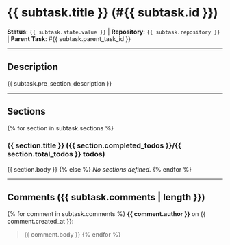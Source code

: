 # {{ subtask.title }} (#{{ subtask.id }})

**Status**: `{{ subtask.state.value }}` | **Repository**: `{{ subtask.repository }}` | **Parent Task**: #{{ subtask.parent_task_id }}

---

## Description

{{ subtask.pre_section_description }}

---

## Sections
{% for section in subtask.sections %}
### {{ section.title }} ({{ section.completed_todos }}/{{ section.total_todos }} todos)
{{ section.body }}
{% else %}
*No sections defined.*
{% endfor %}

---

## Comments ({{ subtask.comments | length }})
{% for comment in subtask.comments %}
**{{ comment.author }}** on {{ comment.created_at }}:
> {{ comment.body }}
{% endfor %}
